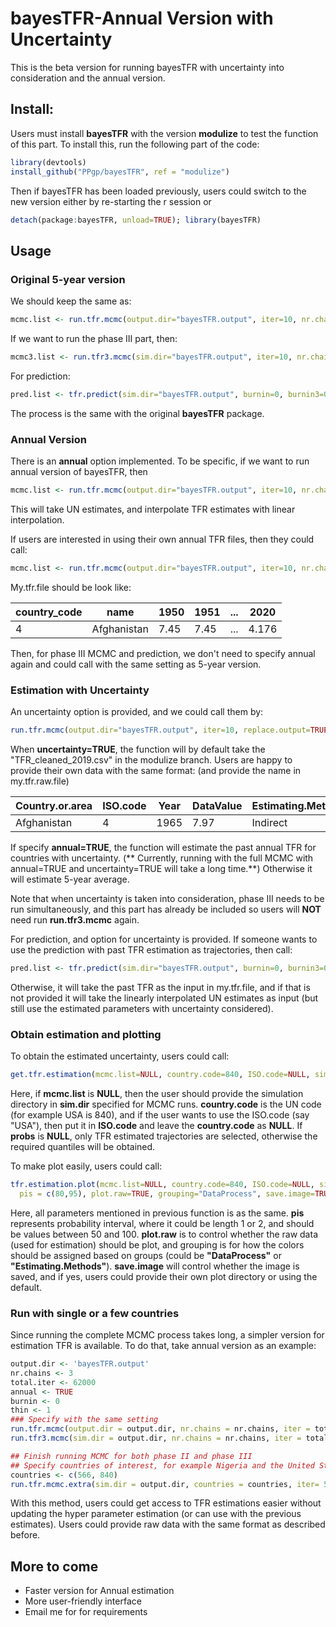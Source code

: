 # bayesTFR-Annual Version with Uncertainty

This is the beta version for running bayesTFR with uncertainty into consideration and the annual version.

## Install:

Users must install **bayesTFR** with the version **modulize** to test the function of this part. To install this, run the following part of the code:
```R
library(devtools)
install_github("PPgp/bayesTFR", ref = "modulize")
```

Then if bayesTFR has been loaded previously, users could switch to the new version either by re-starting the r session or
```R
detach(package:bayesTFR, unload=TRUE); library(bayesTFR)
```

## Usage
### Original 5-year version
We should keep the same as:
```R
mcmc.list <- run.tfr.mcmc(output.dir="bayesTFR.output", iter=10, nr.chains=1)
```

If we want to run the phase III part, then:
```R
mcmc3.list <- run.tfr3.mcmc(sim.dir="bayesTFR.output", iter=10, nr.chains=1, thin=1)
```

For prediction:
```R
pred.list <- tfr.predict(sim.dir="bayesTFR.output", burnin=0, burnin3=0)
```

The process is the same with the original **bayesTFR** package.

### Annual Version
There is an **annual** option implemented. To be specific, if we want to run annual version of bayesTFR, then 
```R
mcmc.list <- run.tfr.mcmc(output.dir="bayesTFR.output", iter=10, nr.chains=1, annual=TRUE)
```
This will take UN estimates, and interpolate TFR estimates with linear interpolation.

If users are interested in using their own annual TFR files, then they could call:
```R
mcmc.list <- run.tfr.mcmc(output.dir="bayesTFR.output", iter=10, nr.chains=1, annual=TRUE, my.tfr.file="sample_tfr.txt")
```

My.tfr.file should be look like:

|country_code|name|1950|1951|...|2020|
|---------------|--------|----|---------|------------------|-----------|
|4|Afghanistan|7.45|7.45|...|4.176|


Then, for phase III MCMC and prediction, we don't need to specify annual again and could call with the same setting as 5-year version.

### Estimation with Uncertainty
An uncertainty option is provided, and we could call them by:
```R
run.tfr.mcmc(output.dir="bayesTFR.output", iter=10, replace.output=TRUE, uncertainty=TRUE, my.tfr.raw.file="TFR_cleaned_2019.csv")
```

When **uncertainty=TRUE**, the function will by default take the "TFR_cleaned_2019.csv" in the modulize branch. Users are happy to provide their own data with the same format: (and provide the name in my.tfr.raw.file)

|Country.or.area|ISO.code|Year|DataValue|Estimating.Methods|DataProcess|
|---------------|--------|----|---------|------------------|-----------|
|Afghanistan|4|1965|7.97|Indirect|Census|

If specify **annual=TRUE**, the function will estimate the past annual TFR for countries with uncertainty. (** Currently, running with the full MCMC with annual=TRUE and uncertainty=TRUE will take a long time.**) Otherwise it will estimate 5-year average.

Note that when uncertainty is taken into consideration, phase III needs to be run simultaneously, and this part has already be included so users will **NOT** need run **run.tfr3.mcmc** again.

For prediction, and option for uncertainty is provided. If someone wants to use the prediction with past TFR estimation as trajectories, then call:
```R
pred.list <- tfr.predict(sim.dir="bayesTFR.output", burnin=0, burnin3=0, uncertainty=TRUE)
```

Otherwise, it will take the past TFR as the input in my.tfr.file, and if that is not provided it will take the linearly interpolated UN estimates as input (but still use the estimated parameters with uncertainty considered).

### Obtain estimation and plotting
To obtain the estimated uncertainty, users could call:
```R
get.tfr.estimation(mcmc.list=NULL, country.code=840, ISO.code=NULL, sim.dir="bayesTFR.output", burnin=0, thin = 1, probs = c(0.05, 0.5, 0.95))
```

Here, if **mcmc.list** is **NULL**, then the user should provide the simulation directory in **sim.dir** specified for MCMC runs. **country.code** is the UN code (for example USA is 840), and if the user wants to use the ISO.code (say "USA"), then put it in **ISO.code** and leave the **country.code** as **NULL**. If **probs** is **NULL**, only TFR estimated trajectories are selected, otherwise the required quantiles will be obtained.

To make plot easily, users could call:
```R
tfr.estimation.plot(mcmc.list=NULL, country.code=840, ISO.code=NULL, sim.dir="bayesTFR.output", burnin=0, thin = 1, 
  pis = c(80,95), plot.raw=TRUE, grouping="DataProcess", save.image=TRUE, plot.dir = 'Estimation.plot')
```

Here, all parameters mentioned in previous function is as the same. **pis** represents probability interval, where it could be length 1 or 2, and should be values between 50 and 100. **plot.raw** is to control whether the raw data (used for estimation) should be plot, and grouping is for how the colors should be assigned based on groups (could be **"DataProcess"** or **"Estimating.Methods"**). **save.image** will control whether the image is saved, and if yes, users could provide their own plot directory or using the default.

### Run with single or a few countries
Since running the complete MCMC process takes long, a simpler version for estimation TFR is available. To do that, take annual version as an example:
```R
output.dir <- 'bayesTFR.output'
nr.chains <- 3
total.iter <- 62000
annual <- TRUE
burnin <- 0
thin <- 1
### Specify with the same setting
run.tfr.mcmc(output.dir = output.dir, nr.chains = nr.chains, iter = total.iter, annual = annual, burnin = burnin, thin = thin)
run.tfr3.mcmc(sim.dir = output.dir, nr.chains = nr.chains, iter = total.iter, thin = thin, burnin = burnin)

## Finish running MCMC for both phase II and phase III
## Specify countries of interest, for example Nigeria and the United States
countries <- c(566, 840)
run.tfr.mcmc.extra(sim.dir = output.dir, countries = countries, iter= 50000, burnin=0, uncertainty=TRUE)
```

With this method, users could get access to TFR estimations easier without updating the hyper parameter estimation (or can use with the previous estimates). Users could provide raw data with the same format as described before. 

## More to come
- Faster version for Annual estimation
- More user-friendly interface
- Email me for for requirements


